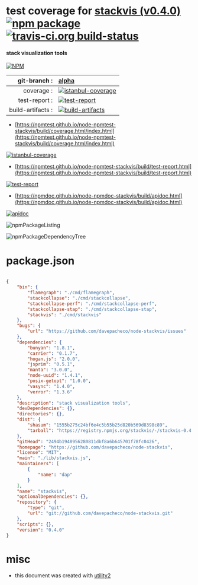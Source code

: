 # test coverage for  [stackvis (v0.4.0)](https://github.com/davepacheco/node-stackvis)  [![npm package](https://img.shields.io/npm/v/npmtest-stackvis.svg?style=flat-square)](https://www.npmjs.org/package/npmtest-stackvis) [![travis-ci.org build-status](https://api.travis-ci.org/npmtest/node-npmtest-stackvis.svg)](https://travis-ci.org/npmtest/node-npmtest-stackvis)
#### stack visualization tools

[![NPM](https://nodei.co/npm/stackvis.png?downloads=true&downloadRank=true&stars=true)](https://www.npmjs.com/package/stackvis)

| git-branch : | [alpha](https://github.com/npmtest/node-npmtest-stackvis/tree/alpha)|
|--:|:--|
| coverage : | [![istanbul-coverage](https://npmtest.github.io/node-npmtest-stackvis/build/coverage.badge.svg)](https://npmtest.github.io/node-npmtest-stackvis/build/coverage.html/index.html)|
| test-report : | [![test-report](https://npmtest.github.io/node-npmtest-stackvis/build/test-report.badge.svg)](https://npmtest.github.io/node-npmtest-stackvis/build/test-report.html)|
| build-artifacts : | [![build-artifacts](https://npmtest.github.io/node-npmtest-stackvis/glyphicons_144_folder_open.png)](https://github.com/npmtest/node-npmtest-stackvis/tree/gh-pages/build)|

- [https://npmtest.github.io/node-npmtest-stackvis/build/coverage.html/index.html](https://npmtest.github.io/node-npmtest-stackvis/build/coverage.html/index.html)

[![istanbul-coverage](https://npmtest.github.io/node-npmtest-stackvis/build/screenCapture.buildCi.browser.%252Ftmp%252Fbuild%252Fcoverage.lib.html.png)](https://npmtest.github.io/node-npmtest-stackvis/build/coverage.html/index.html)

- [https://npmtest.github.io/node-npmtest-stackvis/build/test-report.html](https://npmtest.github.io/node-npmtest-stackvis/build/test-report.html)

[![test-report](https://npmtest.github.io/node-npmtest-stackvis/build/screenCapture.buildCi.browser.%252Ftmp%252Fbuild%252Ftest-report.html.png)](https://npmtest.github.io/node-npmtest-stackvis/build/test-report.html)

- [https://npmdoc.github.io/node-npmdoc-stackvis/build/apidoc.html](https://npmdoc.github.io/node-npmdoc-stackvis/build/apidoc.html)

[![apidoc](https://npmdoc.github.io/node-npmdoc-stackvis/build/screenCapture.buildCi.browser.%252Ftmp%252Fbuild%252Fapidoc.html.png)](https://npmdoc.github.io/node-npmdoc-stackvis/build/apidoc.html)

![npmPackageListing](https://npmtest.github.io/node-npmtest-stackvis/build/screenCapture.npmPackageListing.svg)

![npmPackageDependencyTree](https://npmtest.github.io/node-npmtest-stackvis/build/screenCapture.npmPackageDependencyTree.svg)



# package.json

```json

{
    "bin": {
        "flamegraph": "./cmd/flamegraph",
        "stackcollapse": "./cmd/stackcollapse",
        "stackcollapse-perf": "./cmd/stackcollapse-perf",
        "stackcollapse-stap": "./cmd/stackcollapse-stap",
        "stackvis": "./cmd/stackvis"
    },
    "bugs": {
        "url": "https://github.com/davepacheco/node-stackvis/issues"
    },
    "dependencies": {
        "bunyan": "1.8.1",
        "carrier": "0.1.7",
        "hogan.js": "2.0.0",
        "jsprim": "0.5.1",
        "manta": "3.0.0",
        "node-uuid": "1.4.1",
        "posix-getopt": "1.0.0",
        "vasync": "1.4.0",
        "verror": "1.3.6"
    },
    "description": "stack visualization tools",
    "devDependencies": {},
    "directories": {},
    "dist": {
        "shasum": "1555b275c24bf6e4c5b55b25d820b569d8398c89",
        "tarball": "https://registry.npmjs.org/stackvis/-/stackvis-0.4.0.tgz"
    },
    "gitHead": "2494b1948956280811dbf8a6b645701f78fc0426",
    "homepage": "https://github.com/davepacheco/node-stackvis",
    "license": "MIT",
    "main": "./lib/stackvis.js",
    "maintainers": [
        {
            "name": "dap"
        }
    ],
    "name": "stackvis",
    "optionalDependencies": {},
    "repository": {
        "type": "git",
        "url": "git://github.com/davepacheco/node-stackvis.git"
    },
    "scripts": {},
    "version": "0.4.0"
}
```



# misc
- this document was created with [utility2](https://github.com/kaizhu256/node-utility2)

